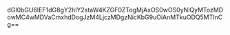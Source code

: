 dGl0bGU6IEF1dG8gY2hlY2staW4KZGF0ZTogMjAxOS0wOS0yNlQyMTozMDowMC4wMDVaCmxhdDogJzM4LjczMDgzNicKbG9uOiAnMTkuODQ5MTInCg==